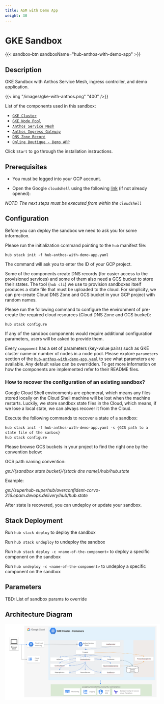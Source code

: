 ```yaml
---
title: ASM with Demo App
weight: 30
---
```

# GKE Sandbox

{{< sandbox-btn sandboxName="hub-anthos-with-demo-app" >}}

## Description

GKE Sandbox with Anthos Service Mesh, ingress controller, and demo application.

{{< img "/images/gke-with-anthos.png" "400" />}}

List of the components used in this sandbox:

* [`GKE Cluster`](https://github.com/agilestacks/google-components/tree/main/gke-gcloud)
* [`GKE Node Pool`](https://github.com/agilestacks/google-components/tree/main/gke-gcloud-node-pool)
* [`Anthos Service Mesh`](https://github.com/agilestacks/google-components/tree/main/anthos-service-mesh)
* [`Anthos Ingress Gateway`](https://github.com/agilestacks/google-components/tree/main/anthos-ingress-gateway)
* [`DNS Zone Record`](https://github.com/agilestacks/google-components/tree/main/dns-zone-record-set)
* [`Online Boutique - Demo APP`](https://github.com/agilestacks/google-components/tree/main/online-boutique-app)

Click `Start` to go through the installation instructions.

## Prerequisites

* You must be logged into your GCP account.

* Open the Google `cloudshell` using the following [link](https://ssh.cloud.google.com/cloudshell/editor?cloudshell_git_repo=https://github.com/agilestacks/google-stacks&&cloudshell_git_branch=main&cloudshell_image=gcr.io/superhub/cloud-shell&cloudshell_tutorial=hub-anthos-with-demo-app.md&cloudshell_open_in_editor=hub-anthos-with-demo-app.yaml) (if not already opened):

*NOTE: The next steps must be executed from within the `cloudshell`*

## Configuration

Before you can deploy the sandbox we need to ask you for some information.

Please run the initialization command pointing to the `hub` manifest file:

```shell
hub stack init -f hub-anthos-with-demo-app.yaml
```

The command will ask you to enter the ID of your GCP project.

Some of the components create DNS records (for easier access to the provisioned services) and some of them also need a GCS bucket to store their states.
The tool (`hub cli`) we use to provision sandboxes itself produces a state file that must be uploaded to the cloud.
For simplicity, we can pre-create Cloud DNS Zone and GCS bucket in your GCP project with random names.

Please run the following command to configure the environment of pre-create the required cloud resources (Cloud DNS Zone and GCS bucket):

```shell
hub stack configure
```

If any of the sandbox components would require additional configuration parameters, users will be asked to provide them.

Every `component` has a set of parameters (key-value pairs) such as GKE cluster name or number of nodes in a node pool.
Please explore `parameters` section of the [`hub-anthos-with-demo-app.yaml`](https://github.com/agilestacks/google-stacks/blob/main/hub-anthos-with-demo-app.yaml) to see what parameters are available.
Any default value can be overridden.
To get more information on how the components are implemented refer to their README files.

### How to recover the configuration of an existing sandbox?

Google Cloud Shell environments are ephemeral,
which means any files stored locally on the Cloud Shell machine will be lost when
the machine restarts.
Luckily, we store sandbox state files in the Cloud,
which means, if we lose a local state, we can always recover it from the Cloud.

Execute the following commands to recover a state of a sandbox:

```shell
hub stack init -f hub-anthos-with-demo-app.yaml -s {GCS path to a state file of the sanbox}
hub stack configure
```

Please browse GCS buckets in your project to find the right one by the convention below:

GCS path naming convention:

*gs://{sandbox state bucket}/{stack dns name}/hub/hub.state*

Example:

*gs://superhub-superhub/overconfident-corvo-216.epam.devops.delivery/hub/hub.state*

After state is recovered, you can undeploy or update your sandbox.

## Stack Deployment

Run `hub stack deploy` to deploy the sandbox

Run `hub stack undeploy` to undeploy the sandbox

Run `hub stack deploy -c <name-of-the-component>` to deploy a specific component on the sandbox

Run `hub undeploy -c <name-of-the-component>` to undeploy a specific component on the sandbox

## Parameters

TBD: List of sandbox params to override

## Architecture Diagram

![GKE Sandbox Architecture](/images/gke_asm_diagram.png)
